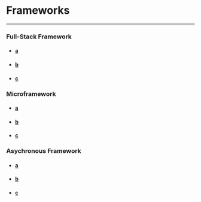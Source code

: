 # Frameworks
---

### Full-Stack Framework

- #### [a]()
- #### [b]()
- #### [c]()
  
### Microframework

- #### [a]()
- #### [b]()
- #### [c]()

### Asychronous Framework

- #### [a]()
- #### [b]()
- #### [c]()